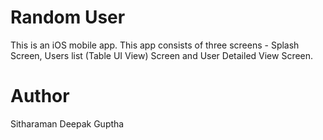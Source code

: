 # Random User
This is an iOS mobile app. This app consists of three screens - Splash Screen, Users list (Table UI View) Screen and User Detailed View Screen.

# Author
Sitharaman Deepak Guptha


